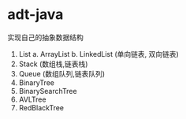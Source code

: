 # adt-java
实现自己的抽象数据结构

1. List
  a. ArrayList
  b. LinkedList (单向链表, 双向链表)
2. Stack (数组栈,链表栈)
3. Queue (数组队列,链表队列)
4. BinaryTree
5. BinarySearchTree
6. AVLTree
7. RedBlackTree
